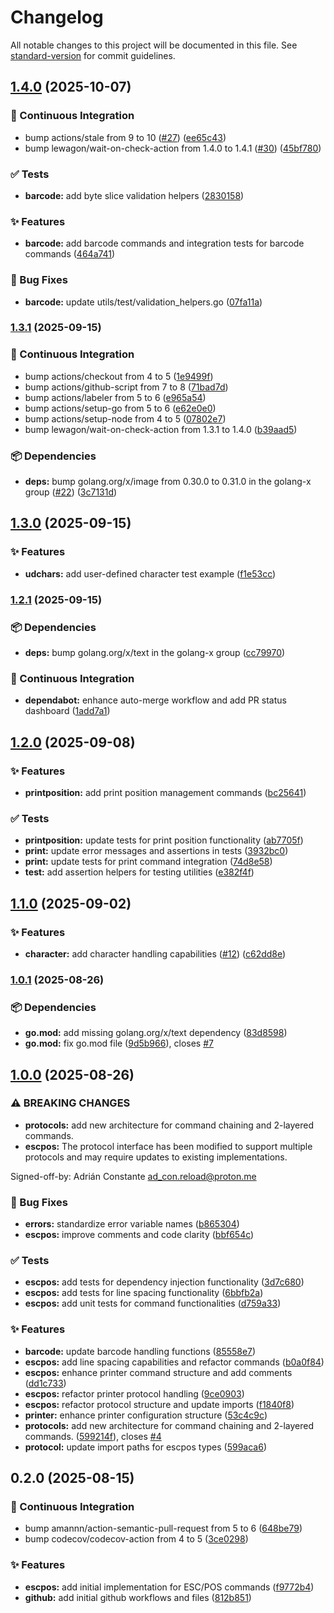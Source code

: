 # Changelog

All notable changes to this project will be documented in this file. See [standard-version](https://github.com/conventional-changelog/standard-version) for commit guidelines.

## [1.4.0](https://github.com/AdConDev/pos-daemon/compare/v1.3.1...v1.4.0) (2025-10-07)


### 🤖 Continuous Integration

* bump actions/stale from 9 to 10 ([#27](https://github.com/adcondev/pos-printer/issues/27)) ([ee65c43](https://github.com/AdConDev/pos-daemon/commit/ee65c43cf84a99616a0ac5eb1934ec3483107ca3))
* bump lewagon/wait-on-check-action from 1.4.0 to 1.4.1 ([#30](https://github.com/adcondev/pos-printer/issues/30)) ([45bf780](https://github.com/AdConDev/pos-daemon/commit/45bf780aebbe70d48188b8f324aab391fcbf81f1))


### ✅ Tests

* **barcode:** add byte slice validation helpers ([2830158](https://github.com/AdConDev/pos-daemon/commit/283015888a1c1c2812e5b93cd370c2e41dced96b))


### ✨ Features

* **barcode:** add barcode commands and integration tests for barcode commands ([464a741](https://github.com/AdConDev/pos-daemon/commit/464a741c730267e5c6de1256b03ffc2cd8da2d0c))


### 🐛 Bug Fixes

* **barcode:** update utils/test/validation_helpers.go ([07fa11a](https://github.com/AdConDev/pos-daemon/commit/07fa11a2de8992c8bd929db1d9b21a18148b751d))

### [1.3.1](https://github.com/AdConDev/pos-daemon/compare/v1.3.0...v1.3.1) (2025-09-15)


### 🤖 Continuous Integration

* bump actions/checkout from 4 to 5 ([1e9499f](https://github.com/AdConDev/pos-daemon/commit/1e9499f554f7e4ff92a4b530e59607b54efb79bd))
* bump actions/github-script from 7 to 8 ([71bad7d](https://github.com/AdConDev/pos-daemon/commit/71bad7dd4ce67078fff9c54b17a178db0f71a023))
* bump actions/labeler from 5 to 6 ([e965a54](https://github.com/AdConDev/pos-daemon/commit/e965a5492638a9a97927630e38b83675e6916a18))
* bump actions/setup-go from 5 to 6 ([e62e0e0](https://github.com/AdConDev/pos-daemon/commit/e62e0e00eba21e2af109e7016bed19e2776d998a))
* bump actions/setup-node from 4 to 5 ([07802e7](https://github.com/AdConDev/pos-daemon/commit/07802e78c30ba8e3f66006d9fb2328ce76e2c771))
* bump lewagon/wait-on-check-action from 1.3.1 to 1.4.0 ([b39aad5](https://github.com/AdConDev/pos-daemon/commit/b39aad5ad15bb25245b36d7e55f993581d8644f0))


### 📦 Dependencies

* **deps:** bump golang.org/x/image from 0.30.0 to 0.31.0 in the golang-x group ([#22](https://github.com/adcondev/pos-printer/issues/22)) ([3c7131d](https://github.com/AdConDev/pos-daemon/commit/3c7131d6b5f338f248aaa9b19b1b6559f8698ddb))

## [1.3.0](https://github.com/AdConDev/pos-daemon/compare/v1.2.1...v1.3.0) (2025-09-15)


### ✨ Features

* **udchars:** add user-defined character test example ([f1e53cc](https://github.com/AdConDev/pos-daemon/commit/f1e53cc2799228917bfb476a96443794ddb78f81))

### [1.2.1](https://github.com/AdConDev/pos-daemon/compare/v1.2.0...v1.2.1) (2025-09-15)

### 📦 Dependencies

* **deps:** bump golang.org/x/text in the golang-x
  group ([cc79970](https://github.com/AdConDev/pos-daemon/commit/cc79970113218c838146bc75c0bac88c8a624c05))

### 🤖 Continuous Integration

* **dependabot:** enhance auto-merge workflow and add PR status
  dashboard ([1add7a1](https://github.com/AdConDev/pos-daemon/commit/1add7a13707c7835ad0b0ba5616daee9003d527a))

## [1.2.0](https://github.com/AdConDev/pos-daemon/compare/v1.1.0...v1.2.0) (2025-09-08)


### ✨ Features

* **printposition:** add print position management commands ([bc25641](https://github.com/AdConDev/pos-daemon/commit/bc256411ee830abdfd4757097942acb5c68dcabb))


### ✅ Tests

* **printposition:** update tests for print position functionality ([ab7705f](https://github.com/AdConDev/pos-daemon/commit/ab7705f279c4af5845b0145ac81463baa460fe5a))
* **print:** update error messages and assertions in tests ([3932bc0](https://github.com/AdConDev/pos-daemon/commit/3932bc0b14cc08b0b99fc3a2bb52052bed0b0b4a))
* **print:** update tests for print command integration ([74d8e58](https://github.com/AdConDev/pos-daemon/commit/74d8e5835311ce7d3b61843f2f5bc6df365249ce))
* **test:** add assertion helpers for testing utilities ([e382f4f](https://github.com/AdConDev/pos-daemon/commit/e382f4f36446f4d602de02499c14857fbc68f3e7))

## [1.1.0](https://github.com/AdConDev/pos-daemon/compare/v1.0.1...v1.1.0) (2025-09-02)


### ✨ Features

* **character:** add character handling capabilities ([#12](https://github.com/adcondev/pos-printer/issues/12)) ([c62dd8e](https://github.com/AdConDev/pos-daemon/commit/c62dd8eb651ee69cf9c7c92cadb2b3676bc2a344))

### [1.0.1](https://github.com/AdConDev/pos-daemon/compare/v1.0.0...v1.0.1) (2025-08-26)


### 📦 Dependencies

* **go.mod:** add missing golang.org/x/text dependency ([83d8598](https://github.com/AdConDev/pos-daemon/commit/83d859877d9b6a46d7ae9c6f65862ff6d7d09d9e))
* **go.mod:** fix go.mod file ([9d5b966](https://github.com/AdConDev/pos-daemon/commit/9d5b966795494d94b3fdd651fcbd03379de9da9e)), closes [#7](https://github.com/adcondev/pos-printer/issues/7)

## [1.0.0](https://github.com/AdConDev/pos-daemon/compare/v0.2.0...v1.0.0) (2025-08-26)


### ⚠ BREAKING CHANGES

* **protocols:** add new architecture for command chaining and 2-layered commands.
* **escpos:** The protocol interface has been modified
to support multiple protocols and may require updates to
existing implementations.

Signed-off-by: Adrián Constante <ad_con.reload@proton.me>

### 🐛 Bug Fixes

* **errors:** standardize error variable names ([b865304](https://github.com/AdConDev/pos-daemon/commit/b865304a04e7079ca09a08bbafbb4fb00528995e))
* **escpos:** improve comments and code clarity ([bbf654c](https://github.com/AdConDev/pos-daemon/commit/bbf654c2e3d705af8e7825f1836bd39fd51c5673))


### ✅ Tests

* **escpos:** add tests for dependency injection functionality ([3d7c680](https://github.com/AdConDev/pos-daemon/commit/3d7c680391865a44ea79235cc70edd331b17ea72))
* **escpos:** add tests for line spacing functionality ([6bbfb2a](https://github.com/AdConDev/pos-daemon/commit/6bbfb2a9d8c7ace7b691e005d6a62b606ba5e9c0))
* **escpos:** add unit tests for command functionalities ([d759a33](https://github.com/AdConDev/pos-daemon/commit/d759a33be3c6cffd3e74e9b8601ec0ea86da894e))


### ✨ Features

* **barcode:** update barcode handling functions ([85558e7](https://github.com/AdConDev/pos-daemon/commit/85558e790d037f74c84e06a0aa8aa1ca0d213c30))
* **escpos:** add line spacing capabilities and refactor commands ([b0a0f84](https://github.com/AdConDev/pos-daemon/commit/b0a0f84e499d90ac6769ebc7491916553120202a))
* **escpos:** enhance printer command structure and add comments ([dd1c733](https://github.com/AdConDev/pos-daemon/commit/dd1c7333bf0e9b8dc58c7cc9136108d031ed0b58))
* **escpos:** refactor printer protocol handling ([9ce0903](https://github.com/AdConDev/pos-daemon/commit/9ce09039be23b004c1e282e8d09efd522c6d1129))
* **escpos:** refactor protocol structure and update imports ([f1840f8](https://github.com/AdConDev/pos-daemon/commit/f1840f87ef9b3cedb1f519184b53cb84bcc1dd30))
* **printer:** enhance printer configuration structure ([53c4c9c](https://github.com/AdConDev/pos-daemon/commit/53c4c9ccc93b1e33c6c5e2e27a8626af95a156bd))
* **protocols:** add new architecture for command chaining and 2-layered commands. ([599214f](https://github.com/AdConDev/pos-daemon/commit/599214f87e55896323056e47aa919776b2513d36)), closes [#4](https://github.com/adcondev/pos-printer/issues/4)
* **protocol:** update import paths for escpos types ([599aca6](https://github.com/AdConDev/pos-daemon/commit/599aca6982e17ce3a83902b7ddf449a3c34b1d18))

## 0.2.0 (2025-08-15)

### 🤖 Continuous Integration

* bump amannn/action-semantic-pull-request from 5 to
  6 ([648be79](https://github.com/AdConDev/pos-daemon/commit/648be7999f29327db7bee9bbad30874ae27cbc64))
* bump codecov/codecov-action from 4 to
  5 ([3ce0298](https://github.com/AdConDev/pos-daemon/commit/3ce0298273748a58a796e0c90382bb9e3bc585e5))

### ✨ Features

* **escpos:** add initial implementation for ESC/POS
  commands ([f9772b4](https://github.com/AdConDev/pos-daemon/commit/f9772b47c1e4e2f8cd11910817250ef45ac472ca))
* **github:** add initial github workflows and
  files ([812b851](https://github.com/AdConDev/pos-daemon/commit/812b8513d31c12bb2eb240eb551d68bf9708c8e6))
